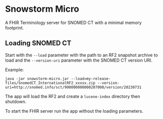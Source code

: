 # Snowstorm Micro
A FHIR Terminology server for SNOMED CT with a minimal memory footprint.

## Loading SNOMED CT
Start with the `--load` parameter with the path to an RF2 snapshot archive to load 
and the `--version-uri` parameter with the SNOMED CT version URI.

Example:
```
java -jar snowstorm-micro.jar --load=my-release-files/SnomedCT_InternationalRF2_xxxxx.zip --version-uri=http://snomed.info/sct/900000000000207008/version/20230731
```
The app will load the RF2 and create a `lucene-index` directory then shutdown.

To start the FHIR server run the app without the loading parameters.

